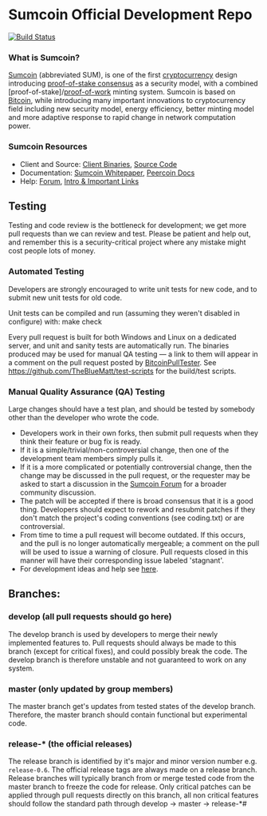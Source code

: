 
Sumcoin Official Development Repo
==================================

[![Build 
Status](https://travis-ci.org/peercoin/peercoin.svg?branch=master)](https://travis-ci.org/peercoin/peercoin)

### What is Sumcoin?
[Sumcoin](https://sumcoin.org) (abbreviated SUM), is one of the first 
[cryptocurrency](https://en.wikipedia.org/wiki/Cryptocurrency) design 
introducing [proof-of-stake 
consensus](https://peercoin.net/resources#whitepaper) as a security 
model, with a combined 
[proof-of-stake]/[proof-of-work](https://en.wikipedia.org/wiki/Proof-of-work_system) 
minting system. Sumcoin is based on [Bitcoin](https://bitcoin.org), 
while introducing many important innovations to cryptocurrency field 
including new security model, energy efficiency, better minting model and 
more adaptive response to rapid change in network computation power.

### Sumcoin Resources
* Client and Source:
[Client Binaries](https://sumcoin.net/wallet),
[Source Code](https://github.com/sumcoinlabs/sumcoin)
* Documentation: [Sumcoin 
Whitepaper](https://sumcoin.org/resources#whitepaper),
[Peercoin Docs](https://docs.sumcoin.org)
* Help: 
[Forum](https://talk.sumcoin.org),
[Intro & Important 
Links](https://talk.sumcoin.org/t/what-is-peercoin-intro-important-links/2889)

Testing
-------

Testing and code review is the bottleneck for development; we get more 
pull
requests than we can review and test. Please be patient and help out, and
remember this is a security-critical project where any mistake might cost 
people
lots of money.

### Automated Testing

Developers are strongly encouraged to write unit tests for new code, and 
to submit new unit tests for old code.

Unit tests can be compiled and run (assuming they weren't disabled in 
configure) with:
  make check

Every pull request is built for both Windows and Linux on a dedicated 
server,
and unit and sanity tests are automatically run. The binaries produced 
may be
used for manual QA testing — a link to them will appear in a comment on 
the
pull request posted by 
[BitcoinPullTester](https://github.com/BitcoinPullTester). See 
https://github.com/TheBlueMatt/test-scripts
for the build/test scripts.

### Manual Quality Assurance (QA) Testing

Large changes should have a test plan, and should be tested by somebody 
other
than the developer who wrote the code.

* Developers work in their own forks, then submit pull requests when they 
think their feature or bug fix is ready.
* If it is a simple/trivial/non-controversial change, then one of the 
development team members simply pulls it.
* If it is a more complicated or potentially controversial change, then 
the change may be discussed in the pull request, or the requester may be 
asked to start a discussion in the [Sumcoin 
Forum](https://talk.sumcoin.org) for a broader community discussion. 
* The patch will be accepted if there is broad consensus that it is a 
good thing. Developers should expect to rework and resubmit patches if 
they don't match the project's coding conventions (see coding.txt) or are 
controversial.
* From time to time a pull request will become outdated. If this occurs, 
and the pull is no longer automatically mergeable; a comment on the pull 
will be used to issue a warning of closure.  Pull requests closed in this 
manner will have their corresponding issue labeled 'stagnant'.
* For development ideas and help see 
[here](https://talk.sumcoin.org/c/protocol).

## Branches:

### develop (all pull requests should go here)
The develop branch is used by developers to merge their newly implemented 
features to.
Pull requests should always be made to this branch (except for critical 
fixes), and could possibly break the code.
The develop branch is therefore unstable and not guaranteed to work on 
any system.

### master (only updated by group members)
The master branch get's updates from tested states of the develop branch.
Therefore, the master branch should contain functional but experimental 
code.

### release-* (the official releases)
The release branch is identified by it's major and minor version number 
e.g. `release-0.6`.
The official release tags are always made on a release branch.
Release branches will typically branch from or merge tested code from the 
master branch to freeze the code for release.
Only critical patches can be applied through pull requests directly on 
this branch, all non critical features should follow the standard path 
through develop -> master -> release-*# 
